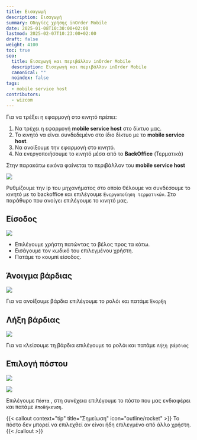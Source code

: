 ```yaml
---
title: Εισαγωγή
description: Εισαγωγή
summary: Οδηγίες χρήσης inOrder Mobile
date: 2025-01-08T10:30:00+02:00
lastmod: 2025-02-07T10:23:00+02:00
draft: false
weight: 4100
toc: true
seo:
  title: Εισαγωγή και περιβάλλον inOrder Mobile
  description: Εισαγωγή και περιβάλλον inOrder Mobile
  canonical: ""
  noindex: false
tags:
  - mobile service host
contributors:
  - wizcom
---
```

Για να τρέξει η εφαρμογή στο κινητό πρέπει:

1. Να τρέχει η εφαρμογή **mobile service host** στο δίκτυο μας.
2. Το κινητό να είναι συνδεδεμένο στο ίδιο δίκτυο με το **mobile service host**.
3. Να ανοίξουμε την εφαρμογή στο κινητό.
4. Να ενεργοποιήσουμε το κινητό μέσα από το **BackOffice** (Τερματικά)

Στην παρακάτω εικόνα φαίνεται το περιβάλλον του **mobile service host**

![](/images/c-006.jpg)

Ρυθμίζουμε την ip του μηχανήματος στο οποίο θέλουμε να συνδέσουμε το κινητό με το backoffice και επιλέγουμε `Ενεργοποίηση τερματικών`. Στο παράθυρο που ανοίγει επιλέγουμε το κινητό μας.  

## Είσοδος

<div class="grid gap-4 sm:grid-cols-2 items-end">
    <div class="col-span-1 ">
        <div class="">

![](/images/mobile-login.jpg)

  </div>
    </div>
    <div class="col-span-1 ">
        <div class="">

<ul>
  <li>Επιλέγουμε χρήστη πατώντας το βέλος προς τα  κάτω.</li>
  <li>Εισάγουμε τον κωδικό του επιλεγμένου χρήστη.</li>
  <li>Πατάμε το κουμπί είσοδος. </li>
</ul>
        </div>
    </div>
</div>

## Άνοιγμα βάρδιας

<div class="grid gap-4 sm:grid-cols-2 items-end">
    <div class="col-span-1 ">
        <div class="">

![](/images/mobile-login-01.jpg)

  </div>
    </div>
    <div class="col-span-1 ">
        <div class="">

Για να ανοίξουμε βάρδια επιλέγουμε το ρολόι και πατάμε `Έναρξη`

</div>
</div>

</div>

## Λήξη βάρδιας

<div class="grid gap-4 sm:grid-cols-2 items-end">
    <div class="col-span-1 ">
        <div class="">

![](/images/mobile-login-03.jpg)

  </div>
    </div>
    <div class="col-span-1 ">
        <div class="">

Για να κλείσουμε τη βάρδια επιλέγουμε το ρολόι και πατάμε `Λήξη βάρδιας`

</div>
</div>

</div>

## Επιλογή πόστου

<div class="grid gap-4 sm:grid-cols-2 items-end">
    <div class="col-span-1 ">
        <div class="">

![](/images/mobile-posta-001.jpg)

  </div>
    </div>
    <div class="col-span-1 ">
        <div class="">

![](/images/mobile-posta-02.jpg)

  </div>
    </div>

</div>

Επιλέγουμε `Πόστα` , στη συνέχεια επιλέγουμε το πόστο που μας ενδιαφέρει και πατάμε `Αποθήκευση`.

{{< callout context="tip" title="Σημείωση" icon="outline/rocket" >}}
Το πόστο δεν μπορεί να επιλεχθεί αν είναι ήδη επιλεγμένο από άλλο χρήστη.
{{< /callout >}}
